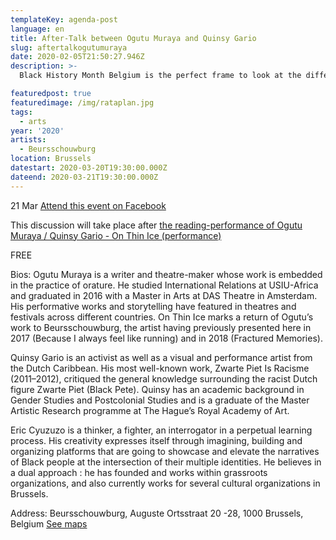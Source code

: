 ```yaml
---
templateKey: agenda-post
language: en
title: After-Talk between Ogutu Muraya and Quinsy Gario
slug: aftertalkogutumuraya
date: 2020-02-05T21:50:27.946Z
description: >-
  Black History Month Belgium is the perfect frame to look at the different experiences of Black Bodies within predominantly white environments in Western Europe. Kenyan writer and theater-maker Ogutu Muraya refers to the he spent in Amsterdam after leaving Nairobi for his Master’s studies as “beautiful, complex and painful – an amalgam of paradoxical experiences”. Ogutu will confront these experiences he lived as a young African adult in Western Europe to the lived experiences of two Brussels-based Black Afropean men who were have been in Western Europe since a younger age, and in the very particular setting of the country which colonized their country of birth : his collaborator, Curaçao-born Afro-Dutch activist and artist Quinsy Gario, and the talk's moderator, Rwandan-born Afro-Belgian Eric Cyuzuzo.

featuredpost: true
featuredimage: /img/rataplan.jpg
tags:
  - arts
year: '2020'
artists:
  - Beursschouwburg
location: Brussels
datestart: 2020-03-20T19:30:00.000Z
dateend: 2020-03-21T19:30:00.000Z
---
```


21 Mar [Attend this event on Facebook](https://www.facebook.com/events/188925562335977/)


This discussion will take place after [the reading-performance of Ogutu Muraya / Quinsy Gario - On Thin Ice (performance)](https://www.facebook.com/events/1862042800593068/)

FREE

Bios:
Ogutu Muraya is a writer and theatre-maker whose work is embedded in the practice of orature. He studied International Relations at USIU-Africa and graduated in 2016 with a Master in Arts at DAS Theatre in Amsterdam. His performative works and storytelling have featured in theatres and festivals across different countries. On Thin Ice marks a return of Ogutu’s work to Beursschouwburg, the artist having previously presented here in 2017 (Because I always feel like running) and in 2018 (Fractured Memories).

Quinsy Gario is an activist as well as a visual and performance artist from the Dutch Caribbean. His most well-known work, Zwarte Piet Is Racisme (2011–2012), critiqued the general knowledge surrounding the racist Dutch figure Zwarte Piet (Black Pete). Quinsy has an academic background in Gender Studies and Postcolonial Studies and is a graduate of the Master Artistic Research programme at The Hague’s Royal Academy of Art.

Eric Cyuzuzo is a thinker, a fighter, an interrogator in a perpetual learning process. His creativity expresses itself through imagining, building and organizing platforms that are going to showcase and elevate the narratives of Black people at the intersection of their multiple identities. He believes in a dual approach : he has founded and works within grassroots organizations, and also currently works for several cultural organizations in Brussels.

Address: Beursschouwburg, Auguste Ortsstraat 20 -28, 1000 Brussels, Belgium [See maps](https://goo.gl/maps/DhBu8cak4gTzckgZA)
